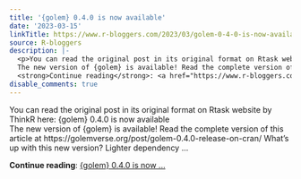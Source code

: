 ```yaml
---
title: '{golem} 0.4.0 is now available'
date: '2023-03-15'
linkTitle: https://www.r-bloggers.com/2023/03/golem-0-4-0-is-now-available/
source: R-bloggers
description: |-
  <p>You can read the original post in its original format on Rtask website by ThinkR here: {golem} 0.4.0 is now available<br />
  The new version of {golem} is available! Read the complete version of this article at https://golemverse.org/post/golem-0.4.0-release-on-cran/ What’s up with this new version? Lighter dependency ...</p>
  <strong>Continue reading</strong>: <a href="https://www.r-bloggers.com/2023/03/golem-0-4-0-is-now-available/">{golem} 0.4.0 is now ...
disable_comments: true
---
```

<p>You can read the original post in its original format on Rtask website by ThinkR here: {golem} 0.4.0 is now available<br />
The new version of {golem} is available! Read the complete version of this article at https://golemverse.org/post/golem-0.4.0-release-on-cran/ What’s up with this new version? Lighter dependency ...</p>
<strong>Continue reading</strong>: <a href="https://www.r-bloggers.com/2023/03/golem-0-4-0-is-now-available/">{golem} 0.4.0 is now ...